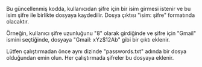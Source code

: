 Bu güncellenmiş kodda, kullanıcıdan şifre için bir isim girmesi istenir ve bu isim şifre ile birlikte dosyaya kaydedilir. Dosya çıktısı "isim: şifre" formatında olacaktır.

Örneğin, kullanıcı şifre uzunluğunu "8" olarak girdiğinde ve şifre için "Gmail" ismini seçtiğinde, dosyaya "Gmail: xYz$12Ab" gibi bir çıktı eklenir.

Lütfen çalıştırmadan önce aynı dizinde "passwords.txt" adında bir dosya olduğundan emin olun. Her çalıştırmada şifreler bu dosyaya eklenir.
